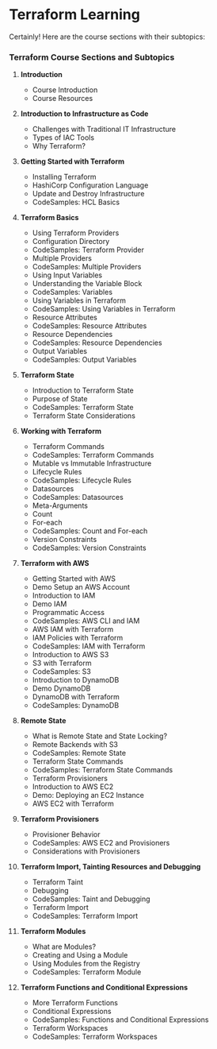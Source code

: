 # Terraform Learning
Certainly! Here are the course sections with their subtopics:

### Terraform Course Sections and Subtopics

1. **Introduction**
   - Course Introduction
   - Course Resources

2. **Introduction to Infrastructure as Code**
   - Challenges with Traditional IT Infrastructure
   - Types of IAC Tools
   - Why Terraform?

3. **Getting Started with Terraform**
   - Installing Terraform
   - HashiCorp Configuration Language
   - Update and Destroy Infrastructure
   - CodeSamples: HCL Basics

4. **Terraform Basics**
   - Using Terraform Providers
   - Configuration Directory
   - CodeSamples: Terraform Provider
   - Multiple Providers
   - CodeSamples: Multiple Providers
   - Using Input Variables
   - Understanding the Variable Block
   - CodeSamples: Variables
   - Using Variables in Terraform
   - CodeSamples: Using Variables in Terraform
   - Resource Attributes
   - CodeSamples: Resource Attributes
   - Resource Dependencies
   - CodeSamples: Resource Dependencies
   - Output Variables
   - CodeSamples: Output Variables

5. **Terraform State**
   - Introduction to Terraform State
   - Purpose of State
   - CodeSamples: Terraform State
   - Terraform State Considerations

6. **Working with Terraform**
   - Terraform Commands
   - CodeSamples: Terraform Commands
   - Mutable vs Immutable Infrastructure
   - Lifecycle Rules
   - CodeSamples: Lifecycle Rules
   - Datasources
   - CodeSamples: Datasources
   - Meta-Arguments
   - Count
   - For-each
   - CodeSamples: Count and For-each
   - Version Constraints
   - CodeSamples: Version Constraints

7. **Terraform with AWS**
   - Getting Started with AWS
   - Demo Setup an AWS Account
   - Introduction to IAM
   - Demo IAM
   - Programmatic Access
   - CodeSamples: AWS CLI and IAM
   - AWS IAM with Terraform
   - IAM Policies with Terraform
   - CodeSamples: IAM with Terraform
   - Introduction to AWS S3
   - S3 with Terraform
   - CodeSamples: S3
   - Introduction to DynamoDB
   - Demo DynamoDB
   - DynamoDB with Terraform
   - CodeSamples: DynamoDB

8. **Remote State**
   - What is Remote State and State Locking?
   - Remote Backends with S3
   - CodeSamples: Remote State
   - Terraform State Commands
   - CodeSamples: Terraform State Commands
   - Terraform Provisioners
   - Introduction to AWS EC2
   - Demo: Deploying an EC2 Instance
   - AWS EC2 with Terraform

9. **Terraform Provisioners**
   - Provisioner Behavior
   - CodeSamples: AWS EC2 and Provisioners
   - Considerations with Provisioners

10. **Terraform Import, Tainting Resources and Debugging**
    - Terraform Taint
    - Debugging
    - CodeSamples: Taint and Debugging
    - Terraform Import
    - CodeSamples: Terraform Import

11. **Terraform Modules**
    - What are Modules?
    - Creating and Using a Module
    - Using Modules from the Registry
    - CodeSamples: Terraform Module

12. **Terraform Functions and Conditional Expressions**
    - More Terraform Functions
    - Conditional Expressions
    - CodeSamples: Functions and Conditional Expressions
    - Terraform Workspaces
    - CodeSamples: Terraform Workspaces
